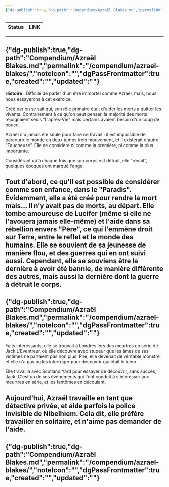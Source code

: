 ```yaml
---
{"dg-publish":true,"dg-path":"Compendium/Azraël Blakes.md","permalink":"/compendium/azrael-blakes/","noteIcon":"","dgPassFrontmatter":true,"created":"","updated":""}
---
```




| Status | LINK |
| ------ | ---- |
---
{"dg-publish":true,"dg-path":"Compendium/Azraël Blakes.md","permalink":"/compendium/azrael-blakes/","noteIcon":"","dgPassFrontmatter":true,"created":"","updated":""}
---


**Histoire** :
Difficile de parler d'un être immortel comme Azraël, mais, nous nous essayerons à cet exercice.

Créé par on se sait qui, son rôle primaire était d'aider les morts à quitter les vivants. Contrairement à ce qu'on peut penser, la majorité des morts rejoignaient seuls "L'après-Vie" mais certains avaient besoin d'un coup de pouce.

Azraël n'a jamais été seule pour faire ce travail : il est impossible de parcourir le monde en deux temps trois mouvement, et il existerait d'autre "Faucheuse". Elle ne considère ni comme la première, ni comme la plus importante.

Considérant qu'à chaque fois que son corps est détruit, elle "renaît", quelques époques ont marqué l'ange.

Tout d'abord, ce qu'il est possible de considérer comme son enfance, dans le "Paradis". Évidemment, elle a été créé pour rendre la mort mais… Il n'y avait pas de morts, au départ. Elle tombe amoureuse de Lucifer (même si elle ne l'avouera jamais elle-même) et l'aide dans sa rébellion envers "Père", ce qui l'emmène droit sur Terre, entre le reflet et le monde des humains. Elle se souvient de sa jeunesse de manière flou, et des guerres qui en ont suivi aussi. Cependant, elle se souviens être la dernière à avoir été bannie, de manière différente des autres, mais aussi la dernière dont la guerre à détruit le corps.
---
{"dg-publish":true,"dg-path":"Compendium/Azraël Blakes.md","permalink":"/compendium/azrael-blakes/","noteIcon":"","dgPassFrontmatter":true,"created":"","updated":""}
---


Faits intéressants, elle se trouvait à Londres lors des meurtres en série de Jack L'Eventreur, où elle découvre avec stupeur que les âmes de ses victimes ne partaient pas non plus. Pire, elle devenait de véritable monstre, et elle n'a pas pu les interroger pour découvrir qui était le tueur.

Elle travailla avec Scotland Yard pour essayer de découvrir, sans succès, Jack. C'est un de ses évènements qui l'ont conduit à s'intéresser aux meurtres en série, et les fantômes en découlant. 

Aujourd'hui, Azraël travaille en tant que détective privée, et aide parfois la police Invisible de Nibelhiem. Cela dit, elle préfère travailler en solitaire, et n'aime pas demander de l'aide. 
---
{"dg-publish":true,"dg-path":"Compendium/Azraël Blakes.md","permalink":"/compendium/azrael-blakes/","noteIcon":"","dgPassFrontmatter":true,"created":"","updated":""}
---
